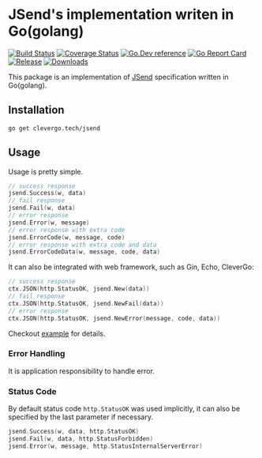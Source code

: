 # JSend's implementation writen in Go(golang)
[![Build Status](https://img.shields.io/travis/clevergo/jsend?style=for-the-badge)](https://travis-ci.org/clevergo/jsend)
[![Coverage Status](https://img.shields.io/coveralls/github/clevergo/jsend?style=for-the-badge)](https://coveralls.io/github/clevergo/jsend?branch=master)
[![Go.Dev reference](https://img.shields.io/badge/go.dev-reference-blue?logo=go&logoColor=white&style=for-the-badge)](https://pkg.go.dev/clevergo.tech/jsend?tab=doc)
[![Go Report Card](https://goreportcard.com/badge/github.com/clevergo/jsend?style=for-the-badge)](https://goreportcard.com/report/github.com/clevergo/jsend)
[![Release](https://img.shields.io/github/release/clevergo/jsend.svg?style=for-the-badge)](https://github.com/clevergo/jsend/releases)
[![Downloads](https://img.shields.io/endpoint?url=https://pkg.clevergo.tech/api/badges/downloads/month/clevergo.tech/jsend&style=for-the-badge)](https://pkg.clevergo.tech/clevergo.tech/jsend)

This package is an implementation of [JSend](https://github.com/omniti-labs/jsend) specification written in Go(golang).

## Installation

```shell
go get clevergo.tech/jsend
```

## Usage

Usage is pretty simple.

```go
// success response
jsend.Success(w, data)
// fail response
jsend.Fail(w, data)
// error response
jsend.Error(w, message)
// error response with extra code
jsend.ErrorCode(w, message, code)
// error response with extra code and data
jsend.ErrorCodeData(w, message, code, data)
```

It can also be integrated with web framework, such as Gin, Echo, CleverGo:

```go
// success response
ctx.JSON(http.StatusOK, jsend.New(data))
// fail response
ctx.JSON(http.StatusOK, jsend.NewFail(data))
// error response
ctx.JSON(http.StatusOK, jsend.NewError(message, code, data))
```

Checkout [example](https://github.com/clevergo/examples/tree/master/jsend) for details.

### Error Handling

It is application responsibility to handle error.

### Status Code

By default status code `http.StatusOK` was used implicitly,
it can also be specified by the last parameter if necessary.

```go
jsend.Success(w, data, http.StatusOK)
jsend.Fail(w, data, http.StatusForbidden)
jsend.Error(w, message, http.StatusInternalServerError)
```
